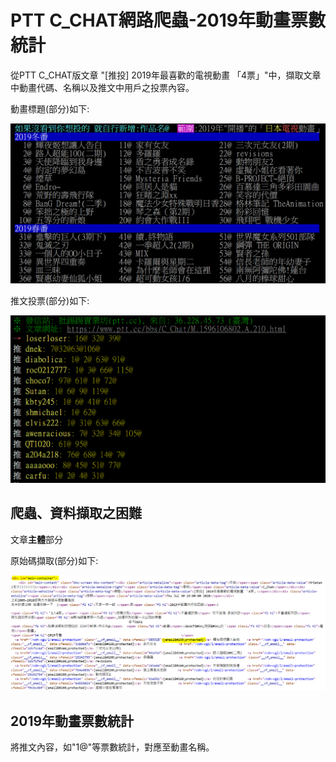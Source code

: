 # PTT C_CHAT網路爬蟲-2019年動畫票數統計
從PTT C_CHAT版文章 "[推投] 2019年最喜歡的電視動畫 「4票」"中，擷取文章中動畫代碼、名稱以及推文中用戶之投票內容。

動畫標題(部分)如下:

![cchat1](/readme/PTT_CCHAT動畫標題.PNG)

推文投票(部分)如下:

![cchat2](/readme/PTT_CCHAT推文投票.PNG)

## 爬蟲、資料擷取之困難
文章**主體**部分

原始碼擷取(部分)如下:

![cchat3](/readme/文章主體原始碼.PNG)


## 2019年動畫票數統計
將推文內容，如"1@"等票數統計，對應至動畫名稱。
